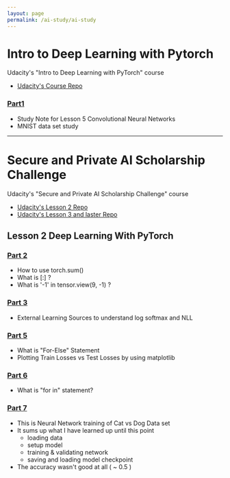 ```yaml
---
layout: page
permalink: /ai-study/ai-study
---
```

# Intro to Deep Learning with Pytorch

Udacity's "Intro to Deep Learning with PyTorch" course
- [Udacity's Course Repo](https://github.com/udacity/deep-learning-v2-pytorch)

### [Part1](/ai-study/intro-to-deep-learning-with-pytorch/CNN/part1)
- Study Note for Lesson 5 Convolutional Neural Networks
- MNIST data set study

<hr>
  
# Secure and Private AI Scholarship Challenge
Udacity's "Secure and Private AI Scholarship Challenge" course
- [Udacity's Lesson 2 Repo](https://github.com/udacity/deep-learning-v2-pytorch)
- [Udacity's Lesson 3 and laster Repo](https://github.com/udacity/private-ai)  


## Lesson 2 Deep Learning With PyTorch

### [Part 2](/ai-study/secure-and-private-ai/deep-learning-with-pytorch/part2)
- How to use torch.sum()
- What is [:] ?
- What is '-1' in tensor.view(9, -1) ?

### [Part 3](/ai-study/secure-and-private-ai/deep-learning-with-pytorch/part3)
- External Learning Sources to understand log softmax and NLL

### [Part 5](/ai-study/secure-and-private-ai/deep-learning-with-pytorch/part5)
- What is "For-Else" Statement
- Plotting Train Losses vs Test Losses by using matplotlib

### [Part 6](/ai-study/secure-and-private-ai/deep-learning-with-pytorch/part6)
- What is "for in" statement?

### [Part 7](/ai-study/secure-and-private-ai/deep-learning-with-pytorch/part7)
- This is Neural Network training of Cat vs Dog Data set
- It sums up what I have learned up until this point
    - loading data
    - setup model
    - training & validating network
    - saving and loading model checkpoint
- The accuracy wasn't good at all ( ~ 0.5 )
